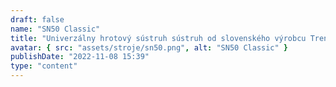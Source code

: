 ```yaml
---
draft: false
name: "SN50 Classic"
title: "Univerzálny hrotový sústruh sústruh od slovenského výrobcu Trens a.s."
avatar: { src: "assets/stroje/sn50.png", alt: "SN50 Classic" }
publishDate: "2022-11-08 15:39"
type: "content"
---
```

